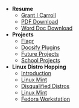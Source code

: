 - **Resume**
  - [Grant I Carroll](/software/resume/)
  - [PDF Download](/software/resume/pdf.md)
  - [Word Doc Download](/software/resume/docx.md)
- **Projects**
  - [Flagr](/software/projects/flagr.md)
  - [Docsify Plugins](/software/projects/docsify-plugins.md)
  - [Future Projects](/software/projects/planning.md)
  - [School Projects](/software/projects/school-projects.md)
- **Linux Distro Hopping**
  - [Introduction](/software/linux/distro-hopping-2025/)
  - [Linux Mint](/software/linux/distro-hopping-2025/mint.md)
  - [Disqualified Distros](/software/linux/distro-hopping-2025/disqualified.md)
  - [Linux Mint](/software/linux/distro-hopping-2025/mint.md)
  - [Fedora Workstation](/software/linux/distro-hopping-2025/fedora-workstation.md)
